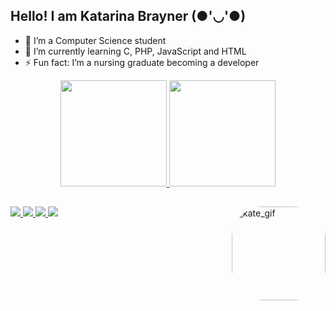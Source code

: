 ## Hello! I am Katarina Brayner (●'◡'●)

- 🔭 I’m a Computer Science student
- 🌱 I’m currently learning C, PHP, JavaScript and HTML
- ⚡ Fun fact: I’m a nursing graduate becoming a developer

<div align="center">
  <a href="https://github.com/kbrayner">
  <img height="170em" src="https://github-readme-stats.vercel.app/api?username=kbrayner&show_icons=true&theme=dracula&include_all_commits=true&count_private=true" />
  <img height="170em" src="https://github-readme-stats.vercel.app/api/top-langs/?username=kbrayner&layout=compact&langs_count=7&theme=dracula" />
</div>

##

<div> 
  <a href="https://instagram.com/_katarinamellany" target="_blank">
    <img src="https://img.shields.io/badge/Instagram-E4405F?style=for-the-badge&logo=instagram&logoColor=white "target =" _ blank ">
  </a>
  <a href="https://discord.gg/KateBrayner#9118" target="_blank">
    <img src="https://img.shields.io/badge/Discord-7289DA?style=for-the-badge&logo=discord&logoColor=white "target =" _ blank ">
  </a> 
  <a href="katarinabrayner@gmail.com">
    <img src="https://img.shields.io/badge/Gmail-D14836?style=for-the-badge&logo=gmail&logoColor=white" target="_ blank">
  </a>
  <a href="https://www.linkedin.com/in/katarina-brayner" target="_blank">
      <img src="https://img.shields.io/badge/LinkedIn-0077B5?style=for-the-badge&logo=linkedin&logoColor=white "target =" _ blank ">
  </a>
  <img align="right" alt="kate_gif" height="150" style="border-radius: 50px;" src="https://media.discordapp.net/attachments/910678114923839541/910678262122971166/Webp.net-gifmaker.gif?width=572&height=572">
</div>
